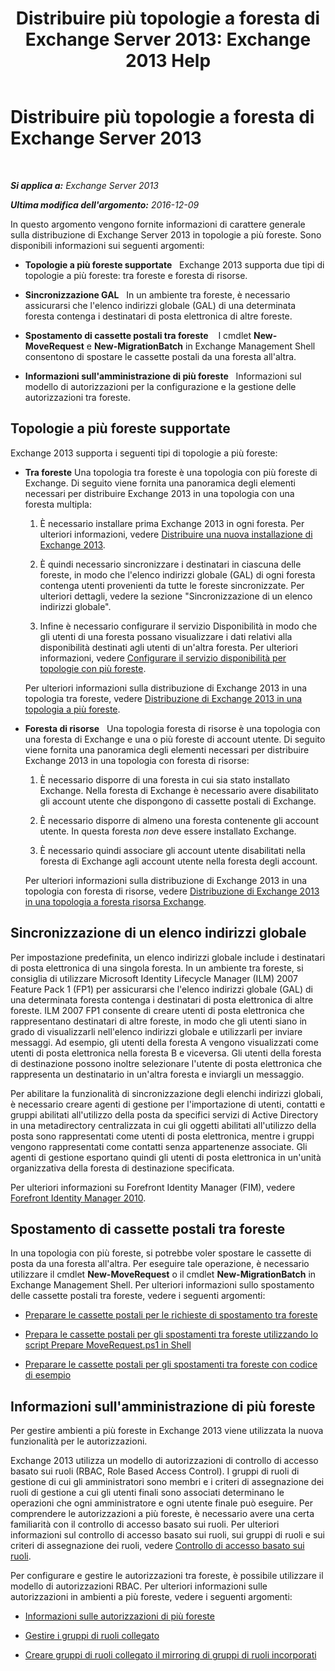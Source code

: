 ﻿---
title: 'Distribuire più topologie a foresta di Exchange Server 2013: Exchange 2013 Help'
TOCTitle: Distribuire più topologie a foresta di Exchange Server 2013
ms:assetid: d51f2b7d-9045-40cf-8b9f-43787a6fff6d
ms:mtpsurl: https://technet.microsoft.com/it-it/library/Bb124734(v=EXCHG.150)
ms:contentKeyID: 51407417
ms.date: 05/22/2018
mtps_version: v=EXCHG.150
ms.translationtype: MT
---

# Distribuire più topologie a foresta di Exchange Server 2013

 

_**Si applica a:** Exchange Server 2013_

_**Ultima modifica dell'argomento:** 2016-12-09_

In questo argomento vengono fornite informazioni di carattere generale sulla distribuzione di Exchange Server 2013 in topologie a più foreste. Sono disponibili informazioni sui seguenti argomenti:

  - **Topologie a più foreste supportate**   Exchange 2013 supporta due tipi di topologie a più foreste: tra foreste e foresta di risorse.

  - **Sincronizzazione GAL**   In un ambiente tra foreste, è necessario assicurarsi che l'elenco indirizzi globale (GAL) di una determinata foresta contenga i destinatari di posta elettronica di altre foreste.

  - **Spostamento di cassette postali tra foreste**    I cmdlet **New-MoveRequest** e **New-MigrationBatch** in Exchange Management Shell consentono di spostare le cassette postali da una foresta all'altra.

  - **Informazioni sull'amministrazione di più foreste**   Informazioni sul modello di autorizzazioni per la configurazione e la gestione delle autorizzazioni tra foreste.

## Topologie a più foreste supportate

Exchange 2013 supporta i seguenti tipi di topologie a più foreste:

  - **Tra foreste** Una topologia tra foreste è una topologia con più foreste di Exchange. Di seguito viene fornita una panoramica degli elementi necessari per distribuire Exchange 2013 in una topologia con una foresta multipla:
    
    1.  È necessario installare prima Exchange 2013 in ogni foresta. Per ulteriori informazioni, vedere [Distribuire una nuova installazione di Exchange 2013](deploy-a-new-installation-of-exchange-2013-exchange-2013-help.md).
    
    2.  È quindi necessario sincronizzare i destinatari in ciascuna delle foreste, in modo che l'elenco indirizzi globale (GAL) di ogni foresta contenga utenti provenienti da tutte le foreste sincronizzate. Per ulteriori dettagli, vedere la sezione "Sincronizzazione di un elenco indirizzi globale".
    
    3.  Infine è necessario configurare il servizio Disponibilità in modo che gli utenti di una foresta possano visualizzare i dati relativi alla disponibilità destinati agli utenti di un'altra foresta. Per ulteriori informazioni, vedere [Configurare il servizio disponibilità per topologie con più foreste](configure-the-availability-service-for-cross-forest-topologies-exchange-2013-help.md).
    
    Per ulteriori informazioni sulla distribuzione di Exchange 2013 in una topologia tra foreste, vedere [Distribuzione di Exchange 2013 in una topologia a più foreste](deploy-exchange-2013-in-a-cross-forest-topology-exchange-2013-help.md).

  - **Foresta di risorse**   Una topologia foresta di risorse è una topologia con una foresta di Exchange e una o più foreste di account utente. Di seguito viene fornita una panoramica degli elementi necessari per distribuire Exchange 2013 in una topologia con foresta di risorse:
    
    1.  È necessario disporre di una foresta in cui sia stato installato Exchange. Nella foresta di Exchange è necessario avere disabilitato gli account utente che dispongono di cassette postali di Exchange.
    
    2.  È necessario disporre di almeno una foresta contenente gli account utente. In questa foresta *non* deve essere installato Exchange.
    
    3.  È necessario quindi associare gli account utente disabilitati nella foresta di Exchange agli account utente nella foresta degli account.
    
    Per ulteriori informazioni sulla distribuzione di Exchange 2013 in una topologia con foresta di risorse, vedere [Distribuzione di Exchange 2013 in una topologia a foresta risorsa Exchange](deploy-exchange-2013-in-an-exchange-resource-forest-topology-exchange-2013-help.md).

## Sincronizzazione di un elenco indirizzi globale

Per impostazione predefinita, un elenco indirizzi globale include i destinatari di posta elettronica di una singola foresta. In un ambiente tra foreste, si consiglia di utilizzare Microsoft Identity Lifecycle Manager (ILM) 2007 Feature Pack 1 (FP1) per assicurarsi che l'elenco indirizzi globale (GAL) di una determinata foresta contenga i destinatari di posta elettronica di altre foreste. ILM 2007 FP1 consente di creare utenti di posta elettronica che rappresentano destinatari di altre foreste, in modo che gli utenti siano in grado di visualizzarli nell'elenco indirizzi globale e utilizzarli per inviare messaggi. Ad esempio, gli utenti della foresta A vengono visualizzati come utenti di posta elettronica nella foresta B e viceversa. Gli utenti della foresta di destinazione possono inoltre selezionare l'utente di posta elettronica che rappresenta un destinatario in un'altra foresta e inviargli un messaggio.

Per abilitare la funzionalità di sincronizzazione degli elenchi indirizzi globali, è necessario creare agenti di gestione per l'importazione di utenti, contatti e gruppi abilitati all'utilizzo della posta da specifici servizi di Active Directory in una metadirectory centralizzata in cui gli oggetti abilitati all'utilizzo della posta sono rappresentati come utenti di posta elettronica, mentre i gruppi vengono rappresentati come contatti senza appartenenze associate. Gli agenti di gestione esportano quindi gli utenti di posta elettronica in un'unità organizzativa della foresta di destinazione specificata.

Per ulteriori informazioni su Forefront Identity Manager (FIM), vedere [Forefront Identity Manager 2010](https://go.microsoft.com/fwlink/p/?linkid=279864).

## Spostamento di cassette postali tra foreste

In una topologia con più foreste, si potrebbe voler spostare le cassette di posta da una foresta all'altra. Per eseguire tale operazione, è necessario utilizzare il cmdlet **New-MoveRequest** o il cmdlet **New-MigrationBatch** in Exchange Management Shell. Per ulteriori informazioni sullo spostamento delle cassette postali tra foreste, vedere i seguenti argomenti:

  - [Preparare le cassette postali per le richieste di spostamento tra foreste](prepare-mailboxes-for-cross-forest-move-requests-exchange-2013-help.md)

  - [Prepara le cassette postali per gli spostamenti tra foreste utilizzando lo script Prepare MoveRequest.ps1 in Shell](prepare-mailboxes-for-cross-forest-moves-using-the-prepare-moverequest-ps1-script-in-the-shell-exchange-2013-help.md)

  - [Preparare le cassette postali per gli spostamenti tra foreste con codice di esempio](prepare-mailboxes-for-cross-forest-moves-using-sample-code-exchange-2013-help.md)

## Informazioni sull'amministrazione di più foreste

Per gestire ambienti a più foreste in Exchange 2013 viene utilizzata la nuova funzionalità per le autorizzazioni.

Exchange 2013 utilizza un modello di autorizzazioni di controllo di accesso basato sui ruoli (RBAC, Role Based Access Control). I gruppi di ruoli di gestione di cui gli amministratori sono membri e i criteri di assegnazione dei ruoli di gestione a cui gli utenti finali sono associati determinano le operazioni che ogni amministratore e ogni utente finale può eseguire. Per comprendere le autorizzazioni a più foreste, è necessario avere una certa familiarità con il controllo di accesso basato sui ruoli. Per ulteriori informazioni sul controllo di accesso basato sui ruoli, sui gruppi di ruoli e sui criteri di assegnazione dei ruoli, vedere [Controllo di accesso basato sui ruoli](understanding-role-based-access-control-exchange-2013-help.md).

Per configurare e gestire le autorizzazioni tra foreste, è possibile utilizzare il modello di autorizzazioni RBAC. Per ulteriori informazioni sulle autorizzazioni in ambienti a più foreste, vedere i seguenti argomenti:

  - [Informazioni sulle autorizzazioni di più foreste](understanding-multiple-forest-permissions-exchange-2013-help.md)

  - [Gestire i gruppi di ruoli collegato](manage-linked-role-groups-exchange-2013-help.md)

  - [Creare gruppi di ruoli collegato il mirroring di gruppi di ruoli incorporati](create-linked-role-groups-that-mirror-built-in-role-groups-exchange-2013-help.md)

